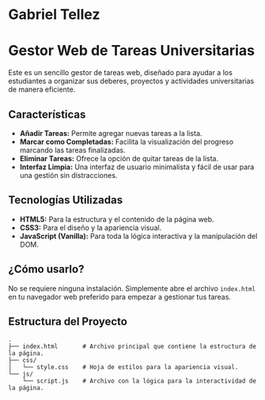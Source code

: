 # Gabriel Tellez

# Gestor Web de Tareas Universitarias

Este es un sencillo gestor de tareas web, diseñado para ayudar a los estudiantes a organizar sus deberes, proyectos y actividades universitarias de manera eficiente.

## Características

*   **Añadir Tareas:** Permite agregar nuevas tareas a la lista.
*   **Marcar como Completadas:** Facilita la visualización del progreso marcando las tareas finalizadas.
*   **Eliminar Tareas:** Ofrece la opción de quitar tareas de la lista.
*   **Interfaz Limpia:** Una interfaz de usuario minimalista y fácil de usar para una gestión sin distracciones.

## Tecnologías Utilizadas

*   **HTML5:** Para la estructura y el contenido de la página web.
*   **CSS3:** Para el diseño y la apariencia visual.
*   **JavaScript (Vanilla):** Para toda la lógica interactiva y la manipulación del DOM.

## ¿Cómo usarlo?

No se requiere ninguna instalación. Simplemente abre el archivo `index.html` en tu navegador web preferido para empezar a gestionar tus tareas.

## Estructura del Proyecto

```
.
├── index.html       # Archivo principal que contiene la estructura de la página.
├── css/
│   └── style.css    # Hoja de estilos para la apariencia visual.
└── js/
    └── script.js    # Archivo con la lógica para la interactividad de la página.
```
